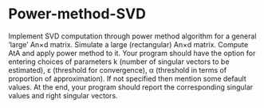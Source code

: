 # Power-method-SVD
Implement SVD computation through power method algorithm for a general ‘large’ An×d matrix. Simulate a large (rectangular) An×d matrix. Compute AtA and apply power method to it.
Your program should have the option for entering choices of parameters k (number of singular vectors to be estimated), ε (threshold for convergence),
α (threshold in terms of proportion of approximation). If not specified then mention some default values. At the end, your program should
report the corresponding singular values and right singular vectors.

